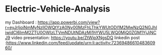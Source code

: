 # Electric-Vehicle-Analysis

my Dashboard : https://app.powerbi.com/view?r=eyJrIjoiNmMyNzllOWQtYzA0Ny00MzFhLThkYWUtODI1M2MwNzQ2NGJhIiwidCI6ImM2ZTU0OWIzLTVmNDUtNDAzMi1hYWU5LWQ0MjQ0ZGM1YjJjNCJ9
video presentation: https://youtu.be/ZtWipXNgsDQ
linkedin post :https://www.linkedin.com/feed/update/urn:li:activity:7236948661048360960/ 
